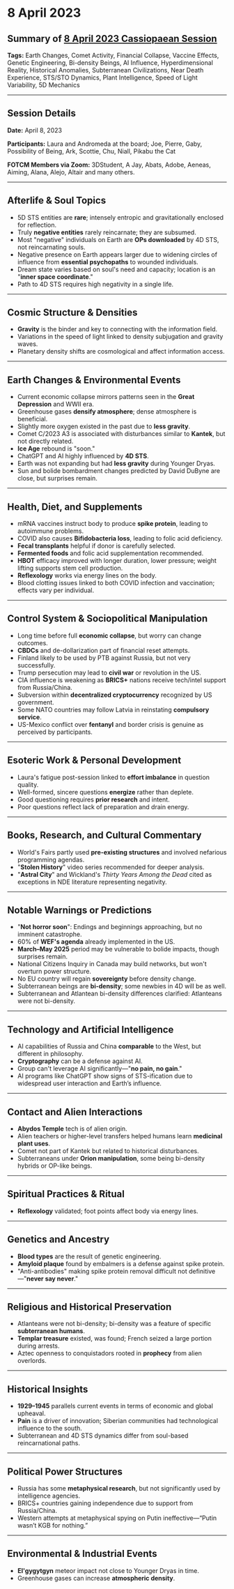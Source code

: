 # 8 April 2023

## Summary of [8 April 2023 Cassiopaean Session](https://cassiopaea.org/forum/threads/session-8-april-2023.53280/)

**Tags:** Earth Changes, Comet Activity, Financial Collapse, Vaccine Effects, Genetic Engineering, Bi-density Beings, AI Influence, Hyperdimensional Reality, Historical Anomalies, Subterranean Civilizations, Near Death Experience, STS/STO Dynamics, Plant Intelligence, Speed of Light Variability, 5D Mechanics

---


## Session Details

**Date:** April 8, 2023

**Participants:** Laura and Andromeda at the board; Joe, Pierre, Gaby, Possibility of Being, Ark, Scottie, Chu, Niall, Pikabu the Cat

**FOTCM Members via Zoom:** 3DStudent, A Jay, Abats, Adobe, Aeneas, Aiming, Alana, Alejo, Altair and many others.

---


## Afterlife & Soul Topics

- 5D STS entities are **rare**; intensely entropic and gravitationally enclosed for reflection.
- Truly **negative entities** rarely reincarnate; they are subsumed.
- Most "negative" individuals on Earth are **OPs downloaded** by 4D STS, not reincarnating souls.
- Negative presence on Earth appears larger due to widening circles of influence from **essential psychopaths** to wounded individuals.
- Dream state varies based on soul's need and capacity; location is an "**inner space coordinate**."
- Path to 4D STS requires high negativity in a single life.

---


## Cosmic Structure & Densities

- **Gravity** is the binder and key to connecting with the information field.
- Variations in the speed of light linked to density subjugation and gravity waves.
- Planetary density shifts are cosmological and affect information access.

---


## Earth Changes & Environmental Events

- Current economic collapse mirrors patterns seen in the **Great Depression** and WWII era.
- Greenhouse gases **densify atmosphere**; dense atmosphere is beneficial.
- Slightly more oxygen existed in the past due to **less gravity**.
- Comet C/2023 A3 is associated with disturbances similar to **Kantek**, but not directly related.
- **Ice Age** rebound is "soon."
- ChatGPT and AI highly influenced by **4D STS**.
- Earth was not expanding but had **less gravity** during Younger Dryas.
- Sun and bolide bombardment changes predicted by David DuByne are close, but surprises remain.

---


## Health, Diet, and Supplements

- mRNA vaccines instruct body to produce **spike protein**, leading to autoimmune problems.
- COVID also causes **Bifidobacteria loss**, leading to folic acid deficiency.
- **Fecal transplants** helpful if donor is carefully selected.
- **Fermented foods** and folic acid supplementation recommended.
- **HBOT** efficacy improved with longer duration, lower pressure; weight lifting supports stem cell production.
- **Reflexology** works via energy lines on the body.
- Blood clotting issues linked to both COVID infection and vaccination; effects vary per individual.

---


## Control System & Sociopolitical Manipulation

- Long time before full **economic collapse**, but worry can change outcomes.
- **CBDCs** and de-dollarization part of financial reset attempts.
- Finland likely to be used by PTB against Russia, but not very successfully.
- Trump persecution may lead to **civil war** or revolution in the US.
- CIA influence is weakening as **BRICS+** nations receive tech/intel support from Russia/China.
- Subversion within **decentralized cryptocurrency** recognized by US government.
- Some NATO countries may follow Latvia in reinstating **compulsory service**.
- US-Mexico conflict over **fentanyl** and border crisis is genuine as perceived by participants.

---


## Esoteric Work & Personal Development

- Laura's fatigue post-session linked to **effort imbalance** in question quality.
- Well-formed, sincere questions **energize** rather than deplete.
- Good questioning requires **prior research** and intent.
- Poor questions reflect lack of preparation and drain energy.

---


## Books, Research, and Cultural Commentary

- World's Fairs partly used **pre-existing structures** and involved nefarious programming agendas.
- "**Stolen History**" video series recommended for deeper analysis.
- "**Astral City**" and Wickland's *Thirty Years Among the Dead* cited as exceptions in NDE literature representing negativity.

---


## Notable Warnings or Predictions

- "**Not horror soon**": Endings and beginnings approaching, but no imminent catastrophe.
- 60% of **WEF's agenda** already implemented in the US.
- **March–May 2025** period may be vulnerable to bolide impacts, though surprises remain.
- National Citizens Inquiry in Canada may build networks, but won't overturn power structure.
- No EU country will regain **sovereignty** before density change.
- Subterranean beings are **bi-density**; some newbies in 4D will be as well.
- Subterranean and Atlantean bi-density differences clarified: Atlanteans were not bi-density.

---


## Technology and Artificial Intelligence

- AI capabilities of Russia and China **comparable** to the West, but different in philosophy.
- **Cryptography** can be a defense against AI.
- Group can't leverage AI significantly—"**no pain, no gain**."
- AI programs like ChatGPT show signs of STS-ification due to widespread user interaction and Earth’s influence.

---


## Contact and Alien Interactions

- **Abydos Temple** tech is of alien origin.
- Alien teachers or higher-level transfers helped humans learn **medicinal plant uses**.
- Comet not part of Kantek but related to historical disturbances.
- Subterraneans under **Orion manipulation**, some being bi-density hybrids or OP-like beings.

---


## Spiritual Practices & Ritual

- **Reflexology** validated; foot points affect body via energy lines.

---


## Genetics and Ancestry

- **Blood types** are the result of genetic engineering.
- **Amyloid plaque** found by embalmers is a defense against spike protein.
- "Anti-antibodies" making spike protein removal difficult not definitive—"**never say never**."

---


## Religious and Historical Preservation

- Atlanteans were not bi-density; bi-density was a feature of specific **subterranean humans**.
- **Templar treasure** existed, was found; French seized a large portion during arrests.
- Aztec openness to conquistadors rooted in **prophecy** from alien overlords.

---


## Historical Insights

- **1929–1945** parallels current events in terms of economic and global upheaval.
- **Pain** is a driver of innovation; Siberian communities had technological influence to the south.
- Subterranean and 4D STS dynamics differ from soul-based reincarnational paths.

---


## Political Power Structures

- Russia has some **metaphysical research**, but not significantly used by intelligence agencies.
- BRICS+ countries gaining independence due to support from Russia/China.
- Western attempts at metaphysical spying on Putin ineffective—“Putin wasn’t KGB for nothing.”

---


## Environmental & Industrial Events

- **El'gygytgyn** meteor impact not close to Younger Dryas in time.
- Greenhouse gases can increase **atmospheric density**.
